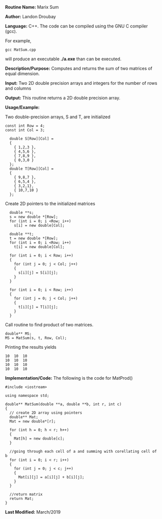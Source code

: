 **Routine Name:**           Marix Sum

**Author:** Landon Droubay

**Language:** C++. The code can be compiled using the GNU C compiler (gcc).

For example,

    gcc MatSum.cpp

will produce an executable **./a.exe** than can be executed. 

**Description/Purpose:** Computes and returns the sum of two matrices of equal dimension.

**Input:** Two 2D double precision arrays and integers for the number of rows and columns

**Output:** This routine returns a 2D double precision array.

**Usage/Example:**

Two double-precision arrays, S and T, are initialized

```c_cpp
const int Row = 4;
const int Col = 3;

  double S[Row][Col] =
  {
    { 1,2,3 },
    { 4,5,6 },
    { 7,8,9 },
    { 0,3,0 }
  };
  double T[Row][Col] =
  {
    { 9,8,7 },
    { 6,5,4 },
    { 3,2,1},
    { 10,7,10 }
  };
```
Create  2D pointers to the initialized matrices

```c_cpp
  double **s;
  s = new double *[Row];
  for (int i = 0; i <Row; i++)
    s[i] = new double[Col];

  double **t;
  t = new double *[Row];
  for (int i = 0; i <Row; i++)
    t[i] = new double[Col];

  for (int i = 0; i < Row; i++)
  {
    for (int j = 0; j < Col; j++)
    {
      s[i][j] = S[i][j];
    }
  }

  for (int i = 0; i < Row; i++)
  {
    for (int j = 0; j < Col; j++)
    {
      t[i][j] = T[i][j];
    }
  }
```
Call routine to find product of two matrices.

```c_cpp
double** MS;
MS = MatSum(s, t, Row, Col);
```

Printing the results yields

```c_cpp
10  10  10
10  10  10
10  10  10
10  10  10
```

**Implementation/Code:** The following is the code for MatProd()

```c_cpp
#include <iostream>

using namespace std;

double** MatSum(double **a, double **b, int r, int c)
{
  // create 2D array using pointers
  double** Mat;
  Mat = new double*[r];

  for (int h = 0; h < r; h++)
  {
    Mat[h] = new double[c];
  }
  
  //going through each cell of a and summing with corellating cell of b
  for (int i = 0; i < r; i++)
  {
    for (int j = 0; j < c; j++)
    {
      Mat[i][j] = a[i][j] + b[i][j];
    }
  }

  //return matrix
  return Mat;
}
```
**Last Modified:** March/2019

